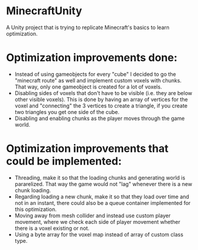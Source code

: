 # MinecraftUnity

A Unity project that is trying to replicate Minecraft's basics to learn optimization.

# Optimization improvements done:
- Instead of using gameobjects for every "cube" I decided to go the "minecraft route" as well and implement custom voxels with chunks.
That way, only one gameobject is created for a lot of voxels. 
- Disabling sides of voxels that don't have to be visible (i.e. they are below other visible voxels). This is done by having an array of vertices for the voxel and "connecting" the 3 vertices to create a triangle, if you create two triangles you get one side of the cube.
- Disabling and enabling chunks as the player moves through the game world.

# Optimization improvements that could be implemented:
- Threading, make it so that the loading chunks and generating world is pararelized. That way the game would not "lag" whenever there is a new chunk loading.
- Regarding loading a new chunk, make it so that they load over time and not in an instant, there could also be a queue container implemented for this optimization.
- Moving away from mesh collider and instead use custom player movement, where we check each side of player movement whether there is a voxel existing or not.
- Using a byte array for the voxel map instead of array of custom class type.
